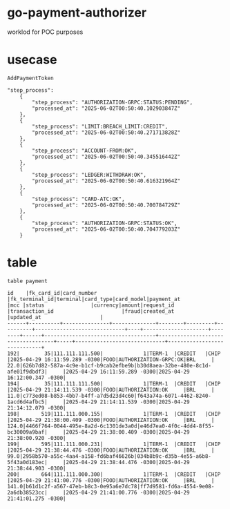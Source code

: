 # go-payment-authorizer
worklod for POC purposes

# usecase
    AddPaymentToken

    "step_process":
        {
            "step_process": "AUTHORIZATION-GRPC:STATUS:PENDING",
            "processed_at": "2025-06-02T00:50:40.102903847Z"
        },
        {
            "step_process": "LIMIT:BREACH_LIMIT:CREDIT",
            "processed_at": "2025-06-02T00:50:40.271713828Z"
        },
        {
            "step_process": "ACCOUNT-FROM:OK",
            "processed_at": "2025-06-02T00:50:40.345516442Z"
        },
        {
            "step_process": "LEDGER:WITHDRAW:OK",
            "processed_at": "2025-06-02T00:50:40.616321964Z"
        },
        {
            "step_process": "CARD-ATC:OK",
            "processed_at": "2025-06-02T00:50:40.700784729Z"
        },
        {
            "step_process": "AUTHORIZATION-GRPC:STATUS:OK",
            "processed_at": "2025-06-02T00:50:40.704779203Z"
        }

# table
    table payment
    
    id    |fk_card_id|card_number    |fk_terminal_id|terminal|card_type|card_model|payment_at                   |mcc |status               |currency|amount|request_id                          |transaction_id                      |fraud|created_at                   |updated_at                   |
    ------+----------+---------------+--------------+--------+---------+----------+-----------------------------+----+---------------------+--------+------+------------------------------------+------------------------------------+-----+-----------------------------+-----------------------------+
    192|        35|111.111.111.500|             1|TERM-1  |CREDIT   |CHIP      |2025-04-29 16:11:59.289 -0300|FOOD|AUTHORIZATION-GRPC:OK|BRL     |  22.0|626b7d82-587a-4c9e-b1cf-b9cab2efbe9b|b30d8aea-32be-480e-8c1d-afe01f9dbdf3|     |2025-04-29 16:11:59.289 -0300|2025-04-29 16:12:00.347 -0300|
    194|        35|111.111.111.500|             1|TERM-1  |CREDIT   |CHIP      |2025-04-29 21:14:11.539 -0300|FOOD|AUTHORIZATION:OK     |BRL     |  11.0|c773ed08-b853-4bb7-b4ff-a7d5d23d4c60|f643a74a-6071-4462-8240-1acd6d4afbc5|     |2025-04-29 21:14:11.539 -0300|2025-04-29 21:14:12.079 -0300|
    198|       519|111.111.000.155|             1|TERM-1  |CREDIT   |CHIP      |2025-04-29 21:38:00.409 -0300|FOOD|AUTHORIZATION:OK     |BRL     | 124.0|4466f764-0044-495e-8a2d-6c1301de3a0d|e46d7ea0-4f0c-4dd4-8f55-bc30009a9baf|     |2025-04-29 21:38:00.409 -0300|2025-04-29 21:38:00.920 -0300|
    199|       595|111.111.000.231|             1|TERM-1  |CREDIT   |CHIP      |2025-04-29 21:38:44.476 -0300|FOOD|AUTHORIZATION:OK     |BRL     |  99.0|2958b570-a55c-4aa4-a158-fd6baf46626b|034b8b9c-d35b-4e55-a6b8-5f43a0d183ec|     |2025-04-29 21:38:44.476 -0300|2025-04-29 21:38:44.903 -0300|
    200|       664|111.111.000.300|             1|TERM-1  |CREDIT   |CHIP      |2025-04-29 21:41:00.776 -0300|FOOD|AUTHORIZATION:OK     |BRL     | 141.0|b61d1c2f-a567-47eb-b8c3-0e95a6e7dc78|ff7d9581-fd6a-4554-9e08-2a6db38523cc|     |2025-04-29 21:41:00.776 -0300|2025-04-29 21:41:01.275 -0300|